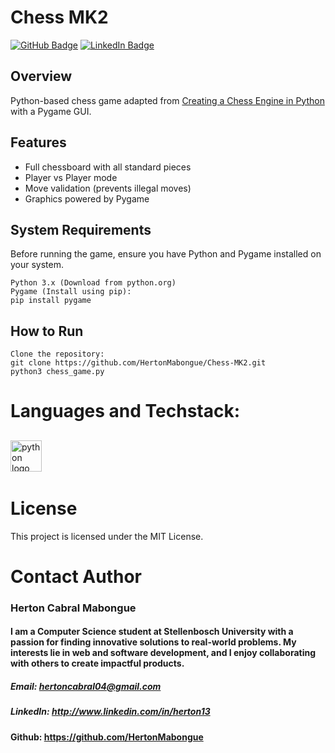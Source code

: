 <h1 align="left">Chess MK2</h1>

[![GitHub Badge](https://img.shields.io/github/followers/HertonMabongue?style=social)](https://github.com/HertonMabongue?tab=followers)
[![LinkedIn Badge](https://img.shields.io/badge/My-LinkedIn-blue)](https://www.linkedin.com/in/herton13/)

## Overview
Python-based chess game adapted from <a href="https://www.youtube.com/playlist?list=PLBwF487qi8MGU81nDGaeNE1EnNEPYWKY_">Creating a Chess Engine in Python</a> 
with a Pygame GUI.



## Features
- Full chessboard with all standard pieces
- Player vs Player mode
- Move validation (prevents illegal moves)
- Graphics powered by Pygame

## System Requirements  
Before running the game, ensure you have Python and Pygame installed on your system.

    Python 3.x (Download from python.org)
    Pygame (Install using pip):
    pip install pygame

## How to Run

```
Clone the repository:
git clone https://github.com/HertonMabongue/Chess-MK2.git
python3 chess_game.py
```

# Languages and Techstack:

##
<div align="left">
  <img src="https://cdn.jsdelivr.net/gh/devicons/devicon/icons/python/python-original.svg" height="50" alt="python logo"  />
  <img width="12" />
</div>

    
# License
This project is licensed under the MIT License.

# Contact Author
### Herton Cabral Mabongue
#### I am a Computer Science student at Stellenbosch University with a passion for finding innovative solutions to real-world problems. My interests lie in web and software development, and I enjoy collaborating with others to create impactful products.
##### Email: hertoncabral04@gmail.com
##### LinkedIn: http://www.linkedin.com/in/herton13
#### Github: https://github.com/HertonMabongue
